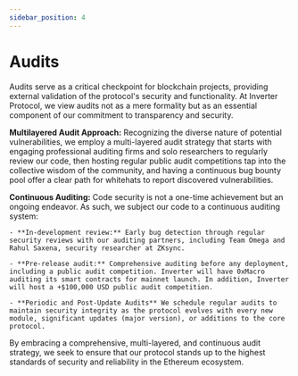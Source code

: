 ```yaml
---
sidebar_position: 4
---
```


# Audits

Audits serve as a critical checkpoint for blockchain projects, providing external validation of the protocol's security and functionality. At Inverter Protocol, we view audits not as a mere formality but as an essential component of our commitment to transparency and security.

**Multilayered Audit Approach:** Recognizing the diverse nature of potential vulnerabilities, we employ a multi-layered audit strategy that starts with engaging professional auditing firms and solo researchers to regularly review our code, then hosting regular public audit competitions tap into the collective wisdom of the community, and having a continuous bug bounty pool offer a clear path for whitehats to report discovered vulnerabilities.

**Continuous Auditing:** Code security is not a one-time achievement but an ongoing endeavor. As such, we subject our code to a continuous auditing system:

    - **In-development review:** Early bug detection through regular security reviews with our auditing partners, including Team Omega and Rahul Saxena, security researcher at ZKsync.

    - **Pre-release audit:** Comprehensive auditing before any deployment, including a public audit competition. Inverter will have 0xMacro auditing its smart contracts for mainnet launch. In addition, Inverter will host a +$100,000 USD public audit competition.

    - **Periodic and Post-Update Audits** We schedule regular audits to maintain security integrity as the protocol evolves with every new module, significant updates (major version), or additions to the core protocol.

By embracing a comprehensive, multi-layered, and continuous audit strategy, we seek to ensure that our protocol stands up to the highest standards of security and reliability in the Ethereum ecosystem.

